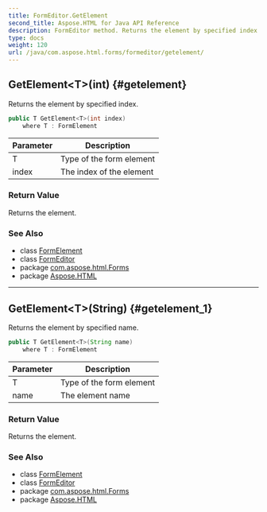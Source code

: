 ```yaml
---
title: FormEditor.GetElement
second_title: Aspose.HTML for Java API Reference
description: FormEditor method. Returns the element by specified index
type: docs
weight: 120
url: /java/com.aspose.html.forms/formeditor/getelement/
---
```

## GetElement&lt;T&gt;(int) {#getelement}

Returns the element by specified index.

```java
public T GetElement<T>(int index)
    where T : FormElement
```

| Parameter | Description |
| --- | --- |
| T | Type of the form element |
| index | The index of the element |

### Return Value

Returns the element.

### See Also

* class [FormElement](../../formelement/)
* class [FormEditor](../)
* package [com.aspose.html.Forms](../../formeditor/)
* package [Aspose.HTML](../../../)

---

## GetElement&lt;T&gt;(String) {#getelement_1}

Returns the element by specified name.

```java
public T GetElement<T>(String name)
    where T : FormElement
```

| Parameter | Description |
| --- | --- |
| T | Type of the form element |
| name | The element name |

### Return Value

Returns the element.

### See Also

* class [FormElement](../../formelement/)
* class [FormEditor](../)
* package [com.aspose.html.Forms](../../formeditor/)
* package [Aspose.HTML](../../../)
